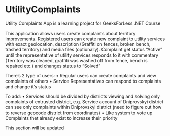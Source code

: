 # UtilityComplaints

Utility Complaints App is a learning project for GeeksForLess .NET Course

This application allows users create complaints about territory improvements. Registered users can create new complaint to utility services with exact geolocation, description (Graffiti on fences, broken bench, trashed territory) and media files (optionally). Complaint get status “Active” until the representative of utility services responds to it with commentary (Territory was cleaned, graffiti was washed off from fence, bench is repaired etc.) and changes status to “Solved”

There’s 2 type of users: 
•	Regular users can create complaints and view complaints of others 
•	Service Representatives can respond to complaints and change it’s status

To add:
•	Services should be divided by districts viewing and solving only complaints of entrusted district, e.g. Service account of Dniprovskyi district can see only complaints within Dniprovskyi district (need to figure out how to reverse geocode district from coordinates)
•	Like system to vote up Complaints thet already exist to increase their priority

This section will be updated 